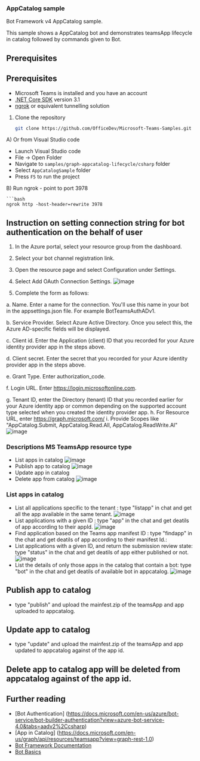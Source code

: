 ﻿### AppCatalog sample

Bot Framework v4 AppCatalog sample.

This sample shows a AppCatalog bot and demonstrates teamsApp lifecycle in catalog followed by commands given to Bot.

## Prerequisites

## Prerequisites

- Microsoft Teams is installed and you have an account
- [.NET Core SDK](https://dotnet.microsoft.com/download) version 3.1
- [ngrok](https://ngrok.com/) or equivalent tunnelling solution

1) Clone the repository

    ```bash
    git clone https://github.com/OfficeDev/Microsoft-Teams-Samples.git
    ```

  A) Or from Visual Studio code

  - Launch Visual Studio code
  - File -> Open Folder
  - Navigate to `samples/graph-appcatalog-lifecycle/csharp` folder
  - Select `AppCatalogSample` folder
  - Press `F5` to run the project

  B) Run ngrok - point to port 3978

    ```bash
    ngrok http -host-header=rewrite 3978
## Instruction on setting connection string for bot authentication on the behalf of user
1. In the Azure portal, select your resource group from the dashboard.

2. Select your bot channel registration link.

3. Open the resource page and select Configuration under Settings.

4. Select Add OAuth Connection Settings.
![image](https://user-images.githubusercontent.com/50989436/120748075-cda91380-c51f-11eb-965a-9024cdd7153b.png)

5. Complete the form as follows:

a. Name. Enter a name for the connection. You'll use this name in your bot in the appsettings.json file. For example BotTeamsAuthADv1.

b. Service Provider. Select Azure Active Directory. Once you select this, the Azure AD-specific fields will be displayed.

c. Client id. Enter the Application (client) ID that you recorded for your Azure identity provider app in the steps above.

d. Client secret. Enter the secret that you recorded for your Azure identity provider app in the steps above.

e. Grant Type. Enter authorization_code.

f. Login URL. Enter https://login.microsoftonline.com.

g. Tenant ID, enter the Directory (tenant) ID that you recorded earlier for your Azure identity app or common depending on the supported account type selected when you created the identity provider app.
h. For Resource URL, enter https://graph.microsoft.com/
i. Provide  Scopes like "AppCatalog.Submit, AppCatalog.Read.All, AppCatalog.ReadWrite.Al"
![image](https://user-images.githubusercontent.com/50989436/120748153-ec0f0f00-c51f-11eb-9a74-a010f89a6951.png)

### Descriptions MS TeamsApp resource type
- List apps in catalog
![image](https://user-images.githubusercontent.com/50989436/118778342-9ee83780-b8a7-11eb-93fc-96bf8448e8e0.png)
- Publish app to catalog
![image](https://user-images.githubusercontent.com/50989436/118778589-e2db3c80-b8a7-11eb-8159-a7880be1925e.png)
- Update app in catalog
- Delete app from catalog
![image](https://user-images.githubusercontent.com/50989436/118778780-0f8f5400-b8a8-11eb-8353-386de052f324.png)
###  List apps in catalog
 - List all applications specific to the tenant : type "listapp" in chat and get all the app available in the same tenant.
 ![image](https://user-images.githubusercontent.com/50989436/118778263-8841e080-b8a7-11eb-8499-5892a05e2922.png)
 - List applications with a given ID : type "app" in the chat and get deatils of app according to their appId.
 ![image](https://user-images.githubusercontent.com/50989436/118778449-bc1d0600-b8a7-11eb-8370-cdd7564f4cd4.png)
 - Find application based on the Teams app manifest ID :  type "findapp" in the chat and get deatils of app according to their manifest Id.:
 - List applications with a given ID, and return the submission review state: type "status" in the chat and get deatils of app either published or not.
 ![image](https://user-images.githubusercontent.com/50989436/118778856-246be780-b8a8-11eb-9dcc-b551f1136ecc.png)
 - List the details of only those apps in the catalog that contain a bot: type "bot" in the chat and get deatils of available bot in appcatalog.
 ![image](https://user-images.githubusercontent.com/50989436/118778526-cdfea900-b8a7-11eb-91fc-219b4d79098b.png)
## Publish app to catalog
 - type "publish" and upload the mainfest.zip of the teamsApp and app uploaded to appcatalog.
## Update app to catalog
 - type "update" and upload the mainfest.zip of the teamsApp and app updated to appcatalog against of the app id.
## Delete app to catalog app will be deleted from appcatalog against of the app id. 
 
 
## Further reading
- [Bot Authentication] (https://docs.microsoft.com/en-us/azure/bot-service/bot-builder-authentication?view=azure-bot-service-4.0&tabs=aadv2%2Ccsharp)
- [App in Catalog] (https://docs.microsoft.com/en-us/graph/api/resources/teamsapp?view=graph-rest-1.0)
- [Bot Framework Documentation](https://docs.botframework.com)
- [Bot Basics](https://docs.microsoft.com/azure/bot-service/bot-builder-basics?view=azure-bot-service-4.0)
